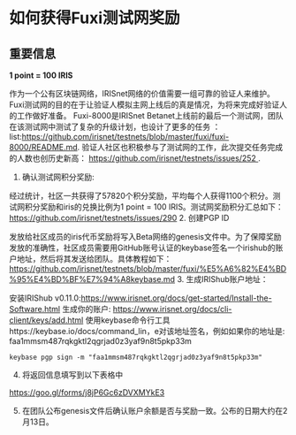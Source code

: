 # 如何获得Fuxi测试网奖励

## 重要信息

**1 point = 100 IRIS** 

作为一个公有区块链网络，IRISnet网络的价值需要一组可靠的验证人来维护。Fuxi测试网的目的在于让验证人模拟主网上线后的真是情况，为将来完成好验证人的工作做好准备。
Fuxi-8000是IRISnet Betanet上线前的最后一个测试网，团队在该测试网中测试了复杂的升级计划，也设计了更多的任务 ：list:https://github.com/irisnet/testnets/blob/master/fuxi/fuxi-8000/README.md.
验证人社区也积极参与了测试网的工作，此次提交任务完成的人数也创历史新高： https://github.com/irisnet/testnets/issues/252 .
1. 确认测试网积分奖励:

经过统计，社区一共获得了57820个积分奖励，平均每个人获得1100个积分。测试网积分奖励和iris的兑换比例为1 point = 100 IRIS。测试网奖励积分汇总如下：
https://github.com/irisnet/testnets/issues/290
2. 创建PGP ID

发放给社区成员的iris代币奖励将写入Beta网络的genesis文件中。为了保障奖励发放的准确性，社区成员需要用GitHub账号认证的keybase签名一个irishub的账户地址，然后将其发送给团队。具体教程如下： https://github.com/irisnet/testnets/blob/master/fuxi/%E5%A6%82%E4%BD%95%E4%BD%BF%E7%94%A8keybase.md
3. 生成IRIShub账户地址：

安装IRIShub v0.11.0:https://www.irisnet.org/docs/get-started/Install-the-Software.html
生成你的账户: https://www.irisnet.org/docs/cli-client/keys/add.html
使用keybase命令行工具https://keybase.io/docs/command_lin，e对该地址签名，例如如果你的地址是: faa1mmsm487rqkgktl2qgrjad0z3yaf9n8t5pkp33m
```
keybase pgp sign -m "faa1mmsm487rqkgktl2qgrjad0z3yaf9n8t5pkp33m"
```
4. 将返回信息填写到以下表格中

https://goo.gl/forms/j8jP6Gc6zDVXMYkE3

5. 在团队公布genesis文件后确认账户余额是否与奖励一致。公布的日期大约在2月13日。
